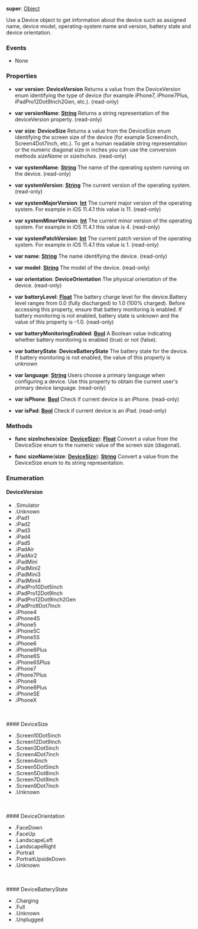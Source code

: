 **super**: [Object](Object.md)

Use a Device object to get information about the device such as assigned name, device model, operating-system name and version, battery state and device orientation.

### Events

* None

### Properties

* **var** **version**: **DeviceVersion**
Returns a value from the DeviceVersion enum identifying the type of device (for example iPhone7, iPhone7Plus, iPadPro12Dot9Inch2Gen, etc.). \(read-only\)

* **var** **versionName**: **[String](../gravity/types.md)**
Returns a string representation of the deviceVersion property. \(read-only\)

* **var** **size**: **DeviceSize**
Returns a value from the DeviceSize enum identifying the screen size of the device (for example Screen4inch, Screen4Dot7inch, etc.). To get a human readable string representation or the numeric diagonal size in inches you can use the conversion methods <i>sizeName</i> or <i>sizeInches</i>. \(read-only\)

* **var** **systemName**: **[String](../gravity/types.md)**
The name of the operating system running on the device. \(read-only\)

* **var** **systemVersion**: **[String](../gravity/types.md)**
The current version of the operating system. \(read-only\)

* **var** **systemMajorVersion**: **[Int](../gravity/types.md)**
The current major version of the operating system. For example in iOS 11.4.1 this value is 11. \(read-only\)

* **var** **systemMinorVersion**: **[Int](../gravity/types.md)**
The current minor version of the operating system. For example in iOS 11.4.1 this value is 4. \(read-only\)

* **var** **systemPatchVersion**: **[Int](../gravity/types.md)**
The current patch version of the operating system. For example in iOS 11.4.1 this value is 1. \(read-only\)

* **var** **name**: **[String](../gravity/types.md)**
The name identifying the device. \(read-only\)

* **var** **model**: **[String](../gravity/types.md)**
The model of the device. \(read-only\)

* **var** **orientation**: **DeviceOrientation**
The physical orientation of the device. \(read-only\)

* **var** **batteryLevel**: **[Float](../gravity/types.md)**
The battery charge level for the device.Battery level ranges from 0.0 (fully discharged) to 1.0 (100% charged). Before accessing this property, ensure that battery monitoring is enabled. If battery monitoring is not enabled, battery state is unknown and the value of this property is –1.0. \(read-only\)

* **var** **batteryMonitoringEnabled**: **[Bool](../gravity/types.md)**
A Boolean value indicating whether battery monitoring is enabled (true) or not (false).

* **var** **batteryState**: **DeviceBatteryState**
The battery state for the device. If battery monitoring is not enabled, the value of this property is unknown

* **var** **language**: **[String](../gravity/types.md)**
Users choose a primary language when configuring a device. Use this property to obtain the current user's primary device language. \(read-only\)

* **var** **isPhone**: **[Bool](../gravity/types.md)**
Check if current device is an iPhone. \(read-only\)

* **var** **isPad**: **[Bool](../gravity/types.md)**
Check if current device is an iPad. \(read-only\)



### Methods

* **func** **sizeInches**(**size**: <strong><a href="#_enum_DeviceSize">DeviceSize</a></strong>): <strong>[Float](../gravity/types.md)</strong> 
Convert a value from the DeviceSize enum to the numeric value of the screen size (diagonal).

* **func** **sizeName**(**size**: <strong><a href="#_enum_DeviceSize">DeviceSize</a></strong>): <strong>[String](../gravity/types.md)</strong> 
Convert a value from the DeviceSize enum to its string representation.





### Enumeration

#### DeviceVersion
 * .Simulator
 * .Unknown
 * .iPad1
 * .iPad2
 * .iPad3
 * .iPad4
 * .iPad5
 * .iPadAir
 * .iPadAir2
 * .iPadMini
 * .iPadMini2
 * .iPadMini3
 * .iPadMini4
 * .iPadPro10Dot5Inch
 * .iPadPro12Dot9Inch
 * .iPadPro12Dot9Inch2Gen
 * .iPadPro9Dot7Inch
 * .iPhone4
 * .iPhone4S
 * .iPhone5
 * .iPhone5C
 * .iPhone5S
 * .iPhone6
 * .iPhone6Plus
 * .iPhone6S
 * .iPhone6SPlus
 * .iPhone7
 * .iPhone7Plus
 * .iPhone8
 * .iPhone8Plus
 * .iPhoneSE
 * .iPhoneX

<br><br>#### DeviceSize
 * .Screen10Dot5inch
 * .Screen12Dot9inch
 * .Screen3Dot5inch
 * .Screen4Dot7inch
 * .Screen4inch
 * .Screen5Dot5inch
 * .Screen5Dot8inch
 * .Screen7Dot9inch
 * .Screen9Dot7inch
 * .Unknown

<br><br>#### DeviceOrientation
 * .FaceDown
 * .FaceUp
 * .LandscapeLeft
 * .LandscapeRight
 * .Portrait
 * .PortraitUpsideDown
 * .Unknown

<br><br>#### DeviceBatteryState
 * .Charging
 * .Full
 * .Unknown
 * .Unplugged

<br><br>

